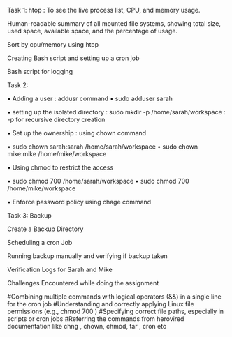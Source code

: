 Task 1:
htop : To see the live process list, CPU, and memory usage.

 

 

Human-readable summary of all mounted file systems, showing total size, used space, available space, and the percentage of usage.
 

 

Sort by cpu/memory using htop

 

Creating Bash script and setting up a cron job
 
Bash script for logging

 


Task 2:

•	Adding a user :  addusr command
•	sudo adduser sarah

•	setting up the isolated directory : sudo mkdir -p /home/sarah/workspace : -p for recursive directory creation

•	Set up the ownership : using chown command

•	sudo chown sarah:sarah /home/sarah/workspace
•	sudo chown mike:mike /home/mike/workspace

•	Using chmod to restrict the access

•	sudo chmod 700 /home/sarah/workspace
•	sudo chmod 700 /home/mike/workspace

•	Enforce password policy using chage command

 
 

 


 


Task 3: Backup

Create a Backup Directory 
 

Scheduling a cron Job

 
 

Running backup manually and verifying if backup taken 

 

Verification Logs for Sarah and Mike

 
 

Challenges Encountered while doing the assignment

#Combining multiple commands with logical operators (&&) in a single line for the cron job
#Understanding and correctly applying Linux file permissions (e.g., chmod 700 )
#Specifying correct file paths, especially in scripts or cron jobs
#Referring the commands from herovired documentation like chng , chown, chmod, tar , cron etc
